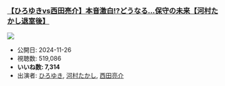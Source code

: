 ### [【ひろゆきvs西田亮介】本音激白!?どうなる…保守の未来【河村たかし退室後】](https://www.youtube.com/watch?v=EDTrar5gQ5U)
[![](https://img.youtube.com/vi/EDTrar5gQ5U/sddefault.jpg)](https://www.youtube.com/watch?v=EDTrar5gQ5U)
-   公開日: 2024-11-26
-   視聴数: 519,086
-   **いいね数: 7,314**
-   出演者: [ひろゆき](/rehacq_fan/people/ひろゆき "wikilink"), [河村たかし](/rehacq_fan/people/河村たかし "wikilink"), [西田亮介](/rehacq_fan/people/西田亮介 "wikilink")

